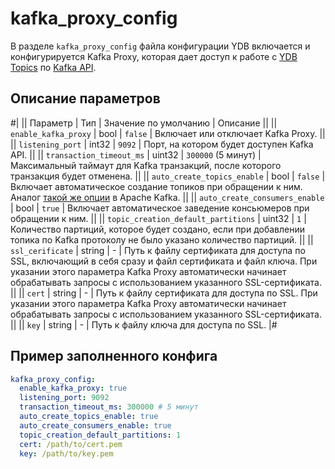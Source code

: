 # kafka_proxy_config

В разделе `kafka_proxy_config` файла конфигурации YDB включается и конфигурируется Kafka Proxy,
которая дает доступ к работе с [YDB Topics](../../concepts/datamodel/topic.md) по [Kafka API](../../reference/kafka-api/index.md).

## Описание параметров

#|
|| Параметр | Тип | Значение по умолчанию | Описание ||
|| `enable_kafka_proxy` | bool | `false` | Включает или отключает Kafka Proxy. ||
|| `listening_port` | int32 | `9092` | Порт, на котором будет доступен Kafka API. ||
|| `transaction_timeout_ms` | uint32 | `300000` (5 минут) | Максимальный таймаут для Kafka транзакций, после которого транзакция будет отменена. ||
|| `auto_create_topics_enable` | bool | `false` | Включает автоматическое создание топиков при обращении к ним. Аналог [такой же опции](https://kafka.apache.org/documentation/#brokerconfigs_auto.create.topics.enable) в Apache Kafka. ||
|| `auto_create_consumers_enable` | bool | `true` | Включает автоматическое заведение консьюмеров при обращении к ним. ||
|| `topic_creation_default_partitions` | uint32 | `1` | Количество партиций, которое будет создано, если при добавлении топика по Kafka протоколу не было указано количество партиций. ||
|| `ssl_cerificate` | string | - | Путь к файлу сертификата для доступа по SSL, включающий в себя сразу и файл сертификата и файл ключа. При указании этого параметра Kafka Proxy автоматически начинает обрабатывать запросы с использованием указанного SSL-сертификата. ||
|| `cert` | string | - | Путь к файлу сертификата для доступа по SSL. При указании этого параметра Kafka Proxy автоматически начинает обрабатывать запросы с использованием указанного SSL-сертификата. ||
|| `key` | string | - | Путь к файлу ключа для доступа по SSL. |#

## Пример заполненного конфига

```yaml
kafka_proxy_config:
  enable_kafka_proxy: true
  listening_port: 9092
  transaction_timeout_ms: 300000 # 5 минут
  auto_create_topics_enable: true
  auto_create_consumers_enable: true
  topic_creation_default_partitions: 1
  cert: /path/to/cert.pem
  key: /path/to/key.pem
```
